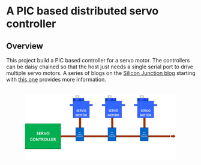 # A PIC based distributed servo controller

## Overview
This project build a PIC based controller for a servo motor. The controllers can be daisy chained so that the host just needs a single serial port to drive multiple servo motors. A series of blogs on the <a href="http://siliconjunction.blogspot.com.au">Silicon Junction blog</a> starting with <a href="http://siliconjunction.blogspot.com/2020/03/daisy-chain-servo-controller.html">this one</a> provides more information.

<br/>
<center><img src="servo-block.png" width="80%"/></center>
<br/>
